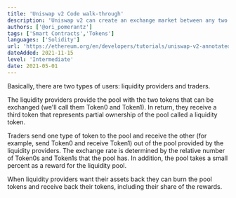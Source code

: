 ```yaml
---
title: 'Uniswap v2 Code walk-through'
description: 'Uniswap v2 can create an exchange market between any two ERC-20 tokens. In this article we will go over the source code for the contracts that implement this protocol.'
authors: ['@ori_pomerantz']
tags: ['Smart Contracts','Tokens']
languages: ['Solidity']
url: 'https://ethereum.org/en/developers/tutorials/uniswap-v2-annotated-code/'
dateAdded: 2021-11-15
level: 'Intermediate'
date: 2021-05-01
---
```


Basically, there are two types of users: liquidity providers and traders.

The liquidity providers provide the pool with the two tokens that can be exchanged (we'll call them Token0 and Token1). In return, they receive a third token that represents partial ownership of the pool called a liquidity token.

Traders send one type of token to the pool and receive the other (for example, send Token0 and receive Token1) out of the pool provided by the liquidity providers. The exchange rate is determined by the relative number of Token0s and Token1s that the pool has. In addition, the pool takes a small percent as a reward for the liquidity pool.

When liquidity providers want their assets back they can burn the pool tokens and receive back their tokens, including their share of the rewards.